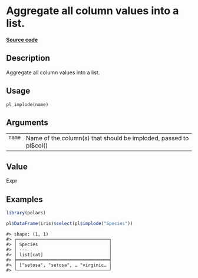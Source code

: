 
# Aggregate all column values into a list.

[**Source code**](https://github.com/pola-rs/r-polars/tree/0580dbe189881934960c63979bf59fc3448a21dc/R/functions__lazy.R#L125)

## Description

Aggregate all column values into a list.

## Usage

<pre><code class='language-R'>pl_implode(name)
</code></pre>

## Arguments

<table>
<tr>
<td style="white-space: nowrap; font-family: monospace; vertical-align: top">
<code id="pl_implode_:_name">name</code>
</td>
<td>
Name of the column(s) that should be imploded, passed to pl$col()
</td>
</tr>
</table>

## Value

Expr

## Examples

``` r
library(polars)

pl$DataFrame(iris)$select(pl$implode("Species"))
```

    #> shape: (1, 1)
    #> ┌───────────────────────────────────┐
    #> │ Species                           │
    #> │ ---                               │
    #> │ list[cat]                         │
    #> ╞═══════════════════════════════════╡
    #> │ ["setosa", "setosa", … "virginic… │
    #> └───────────────────────────────────┘
